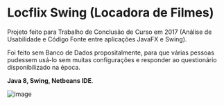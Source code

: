 # Locflix Swing (Locadora de Filmes)

Projeto feito para Trabalho de Conclusão de Curso em 2017 (Análise de Usabilidade e Código Fonte entre aplicações JavaFX e Swing).

Foi feito sem Banco de Dados propositalmente, para que várias pessoas pudessem usá-lo sem muitas configurações e responder ao questionário disponibilizado na época.

**Java 8, Swing, Netbeans IDE**.

![image](https://user-images.githubusercontent.com/11562615/181281450-9d4b5643-12a1-4428-ad66-b0a61ee440c9.png)
